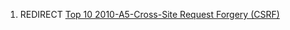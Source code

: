 1.  REDIRECT [Top 10 2010-A5-Cross-Site Request Forgery
    (CSRF)](Top_10_2010-A5-Cross-Site_Request_Forgery_\(CSRF\) "wikilink")